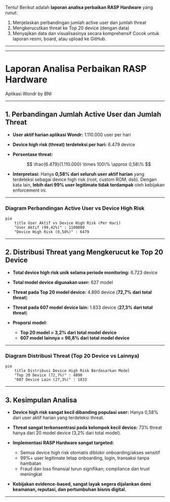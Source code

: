 Tentu! Berikut adalah **laporan analisa perbaikan RASP Hardware** yang runut:

1. Menjelaskan perbandingan jumlah active user dan jumlah threat
2. Mengkerucutkan threat ke Top 20 device (dengan data)
3. Menyajikan data dan visualisasinya secara komprehensif
   Cocok untuk laporan resmi, board, atau upload ke GitHub.

---

---

# Laporan Analisa Perbaikan RASP Hardware

Aplikasi Wondr by BNI

---

## 1. Perbandingan Jumlah Active User dan Jumlah Threat

* **User aktif harian aplikasi Wondr:** 1.110.000 user per hari
* **Device high risk (threat) terdeteksi per hari:** 6.479 device
* **Persentase threat:**

  $$
  \frac{6.479}{1.110.000} \times 100\% \approx 0,58\%
  $$
* **Interpretasi:**
  Hanya **0,58% dari seluruh user aktif harian** yang terdeteksi sebagai device high risk (root, custom ROM, dsb).
  Dengan kata lain, **lebih dari 99% user legitimate tidak terdampak** oleh kebijakan enforcement ini.

---

### **Diagram Perbandingan Active User vs Device High Risk**

```mermaid
pie
    title User Aktif vs Device High Risk (Per Hari)
    "User Aktif (99,42%)" : 1100000
    "Device High Risk (0,58%)" : 6479
```

---

## 2. Distribusi Threat yang Mengkerucut ke Top 20 Device

* **Total device high risk unik selama periode monitoring:** 6.723 device
* **Total model device digunakan user:** 627 model
* **Threat pada Top 20 model device:** 4.890 device (**72,7% dari total threat**)
* **Threat pada 607 model device lain:** 1.833 device (**27,3% dari total threat**)
* **Proporsi model:**

  * **Top 20 model = 3,2% dari total model device**
  * **607 model lainnya = 96,8% dari total model device**

---

### **Diagram Distribusi Threat (Top 20 Device vs Lainnya)**

```mermaid
pie
    title Distribusi Device High Risk Berdasarkan Model
    "Top 20 Device (72,7%)" : 4890
    "607 Device Lain (27,3%)" : 1833
```

---

## 3. Kesimpulan Analisa

* **Device high risk sangat kecil dibanding populasi user:**
  Hanya 0,58% dari user aktif harian yang terdeteksi threat.
* **Threat sangat terkonsentrasi pada kelompok kecil device:**
  73% threat hanya dari 20 model device (3,2% dari total model).
* **Implementasi RASP Hardware sangat targeted:**

  * Semua device high risk otomatis diblokir onboarding/akses sensitif
  * 99%+ user legitimate tetap onboarding, login, transaksi tanpa hambatan
  * Fraud dan loss finansial turun signifikan; compliance dan trust meningkat
* **Kebijakan evidence-based, sangat layak segera dijalankan demi keamanan, reputasi, dan pertumbuhan bisnis digital.**

---
